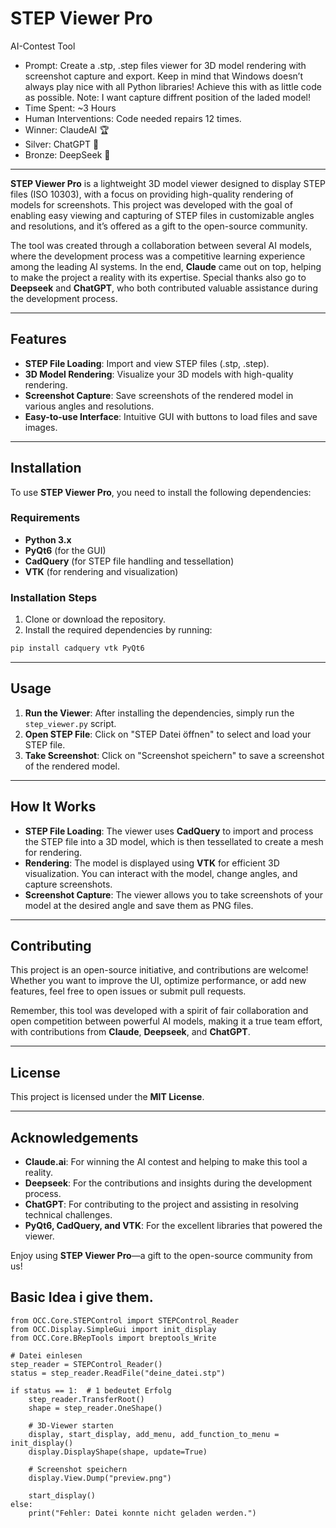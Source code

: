 # STEP Viewer Pro
AI-Contest Tool

- Prompt: Create a .stp, .step files viewer for 3D model rendering with screenshot capture and export. Keep in mind that Windows doesn’t always play nice with all Python libraries! Achieve this with as little code as possible. Note: I want capture diffrent position of the laded model!
- Time Spent: ~3 Hours
- Human Interventions: Code needed repairs 12 times.
- Winner: ClaudeAI 🏆
- Silver: ChatGPT 🥈
- Bronze: DeepSeek 🥉

---

**STEP Viewer Pro** is a lightweight 3D model viewer designed to display STEP files (ISO 10303), with a focus on providing high-quality rendering of models for screenshots. This project was developed with the goal of enabling easy viewing and capturing of STEP files in customizable angles and resolutions, and it’s offered as a gift to the open-source community.

The tool was created through a collaboration between several AI models, where the development process was a competitive learning experience among the leading AI systems. In the end, **Claude** came out on top, helping to make the project a reality with its expertise. Special thanks also go to **Deepseek** and **ChatGPT**, who both contributed valuable assistance during the development process.

---

## Features

- **STEP File Loading**: Import and view STEP files (.stp, .step).
- **3D Model Rendering**: Visualize your 3D models with high-quality rendering.
- **Screenshot Capture**: Save screenshots of the rendered model in various angles and resolutions.
- **Easy-to-use Interface**: Intuitive GUI with buttons to load files and save images.

---

## Installation

To use **STEP Viewer Pro**, you need to install the following dependencies:

### Requirements

- **Python 3.x**  
- **PyQt6** (for the GUI)
- **CadQuery** (for STEP file handling and tessellation)
- **VTK** (for rendering and visualization)

### Installation Steps

1. Clone or download the repository.
2. Install the required dependencies by running:

```bash
pip install cadquery vtk PyQt6
```

---

## Usage

1. **Run the Viewer**: After installing the dependencies, simply run the `step_viewer.py` script.
2. **Open STEP File**: Click on "STEP Datei öffnen" to select and load your STEP file.
3. **Take Screenshot**: Click on "Screenshot speichern" to save a screenshot of the rendered model.

---

## How It Works

- **STEP File Loading**: The viewer uses **CadQuery** to import and process the STEP file into a 3D model, which is then tessellated to create a mesh for rendering.
- **Rendering**: The model is displayed using **VTK** for efficient 3D visualization. You can interact with the model, change angles, and capture screenshots.
- **Screenshot Capture**: The viewer allows you to take screenshots of your model at the desired angle and save them as PNG files.

---

## Contributing

This project is an open-source initiative, and contributions are welcome! Whether you want to improve the UI, optimize performance, or add new features, feel free to open issues or submit pull requests.

Remember, this tool was developed with a spirit of fair collaboration and open competition between powerful AI models, making it a true team effort, with contributions from **Claude**, **Deepseek**, and **ChatGPT**.

---

## License

This project is licensed under the **MIT License**.

---

## Acknowledgements

- **Claude.ai**: For winning the AI contest and helping to make this tool a reality.
- **Deepseek**: For the contributions and insights during the development process.
- **ChatGPT**: For contributing to the project and assisting in resolving technical challenges.
- **PyQt6, CadQuery, and VTK**: For the excellent libraries that powered the viewer.

Enjoy using **STEP Viewer Pro**—a gift to the open-source community from us!

## Basic Idea i give them.

```
from OCC.Core.STEPControl import STEPControl_Reader
from OCC.Display.SimpleGui import init_display
from OCC.Core.BRepTools import breptools_Write

# Datei einlesen
step_reader = STEPControl_Reader()
status = step_reader.ReadFile("deine_datei.stp")

if status == 1:  # 1 bedeutet Erfolg
    step_reader.TransferRoot()
    shape = step_reader.OneShape()

    # 3D-Viewer starten
    display, start_display, add_menu, add_function_to_menu = init_display()
    display.DisplayShape(shape, update=True)
    
    # Screenshot speichern
    display.View.Dump("preview.png")
    
    start_display()
else:
    print("Fehler: Datei konnte nicht geladen werden.")
```


